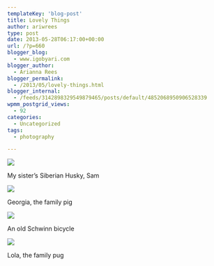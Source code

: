 ```yaml
---
templateKey: 'blog-post'
title: Lovely Things
author: ariwrees
type: post
date: 2013-05-28T06:17:00+00:00
url: /?p=660
blogger_blog:
  - www.igobyari.com
blogger_author:
  - Arianna Rees
blogger_permalink:
  - /2013/05/lovely-things.html
blogger_internal:
  - /feeds/3142898329549879465/posts/default/4852068950906528339
wpmm_postgrid_views:
  - 92
categories:
  - Uncategorized
tags:
  - photography

---
```

[![](http://www.igobyari.com/wp-content/uploads/2013/05/sam.jpg)](http://www.igobyari.com/wp-content/uploads/2013/05/sam-1.jpg)

My sister’s Siberian Husky, Sam

[![](http://www.igobyari.com/wp-content/uploads/2013/05/Georgie.jpg)](http://www.igobyari.com/wp-content/uploads/2013/05/Georgie-1.jpg)

Georgia, the family pig

[![](http://www.igobyari.com/wp-content/uploads/2013/05/bikeorange.jpg)](http://www.igobyari.com/wp-content/uploads/2013/05/bikeorange-1.jpg)

An old Schwinn bicycle

[![](http://www.igobyari.com/wp-content/uploads/2013/05/lola.jpg)](http://www.igobyari.com/wp-content/uploads/2013/05/lola-1.jpg)

Lola, the family pug